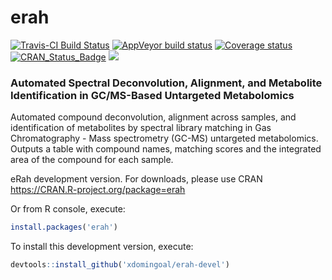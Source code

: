 # erah

[![Travis-CI Build Status](https://travis-ci.org/xdomingoal/erah-devel.svg?branch=devel)](https://travis-ci.org/xdomingoal/erah-devel)
[![AppVeyor build status](https://ci.appveyor.com/api/projects/status/github/xdomingoal/erah-devel?branch=master&svg=true)](https://ci.appveyor.com/project/xdomingoal/erah-devel)
[![Coverage status](https://codecov.io/gh/xdomingoal/erah-devel/branch/master/graph/badge.svg)](https://codecov.io/github/xdomingoal/erah-devel?branch=devel)
[![CRAN_Status_Badge](http://www.r-pkg.org/badges/version/erah)](https://cran.r-project.org/package=erah)
[![](http://cranlogs.r-pkg.org/badges/erah)](http://cran.rstudio.com/web/packages/erah/index.html)

### Automated Spectral Deconvolution, Alignment, and Metabolite Identification in GC/MS-Based Untargeted Metabolomics

Automated compound deconvolution, alignment across samples, and identification of metabolites by spectral library matching in Gas Chromatography - Mass spectrometry (GC-MS) untargeted metabolomics. Outputs a table with compound names, matching scores and the integrated area of the compound for each sample.

eRah development version. For downloads, please use CRAN
https://CRAN.R-project.org/package=erah 

Or from R console, execute:

```r
install.packages('erah')
```
To install this development version, execute:

```r
devtools::install_github('xdomingoal/erah-devel')
```